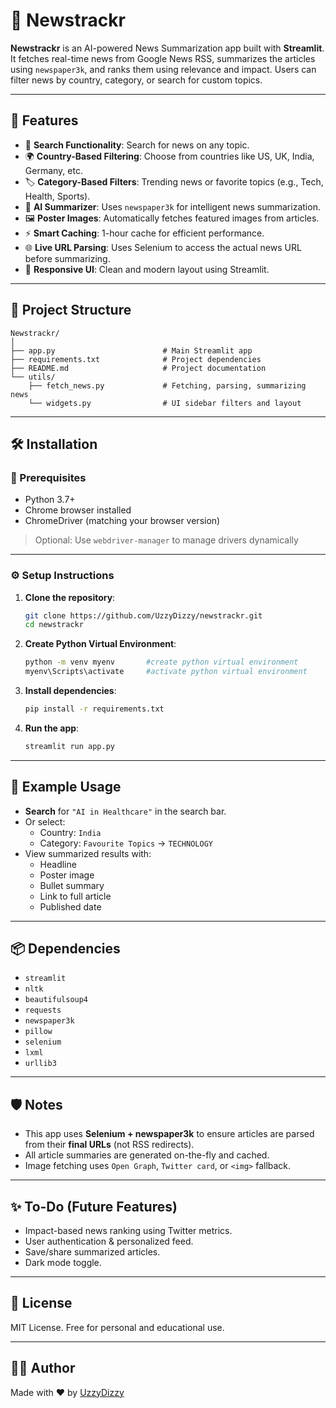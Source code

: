 
# 📰 Newstrackr

**Newstrackr** is an AI-powered News Summarization app built with **Streamlit**. It fetches real-time news from Google News RSS, summarizes the articles using `newspaper3k`, and ranks them using relevance and impact. Users can filter news by country, category, or search for custom topics.

---

## 🚀 Features

- 🔎 **Search Functionality**: Search for news on any topic.
- 🌍 **Country-Based Filtering**: Choose from countries like US, UK, India, Germany, etc.
- 🏷️ **Category-Based Filters**: Trending news or favorite topics (e.g., Tech, Health, Sports).
- 🧠 **AI Summarizer**: Uses `newspaper3k` for intelligent news summarization.
- 🖼️ **Poster Images**: Automatically fetches featured images from articles.
- ⚡ **Smart Caching**: 1-hour cache for efficient performance.
- 🌐 **Live URL Parsing**: Uses Selenium to access the actual news URL before summarizing.
- 📱 **Responsive UI**: Clean and modern layout using Streamlit.

---

## 🧩 Project Structure

```
Newstrackr/
│
├── app.py                        # Main Streamlit app
├── requirements.txt              # Project dependencies
├── README.md                     # Project documentation
└── utils/
    ├── fetch_news.py             # Fetching, parsing, summarizing news
    └── widgets.py                # UI sidebar filters and layout
```

---

## 🛠️ Installation

### 📌 Prerequisites

- Python 3.7+
- Chrome browser installed
- ChromeDriver (matching your browser version)

> Optional: Use `webdriver-manager` to manage drivers dynamically

---

### ⚙️ Setup Instructions

1. **Clone the repository**:
   ```bash
   git clone https://github.com/UzzyDizzy/newstrackr.git
   cd newstrackr
   ```

2. **Create Python Virtual Environment**:
   ```bash
   python -m venv myenv       #create python virtual environment
   myenv\Scripts\activate     #activate python virtual environment
   ```

3. **Install dependencies**:
   ```bash
   pip install -r requirements.txt
   ```

4. **Run the app**:
   ```bash
   streamlit run app.py
   ```

---

## 🧪 Example Usage

- **Search** for `"AI in Healthcare"` in the search bar.
- Or select:
  - Country: `India`
  - Category: `Favourite Topics` → `TECHNOLOGY`
- View summarized results with:
  - Headline
  - Poster image
  - Bullet summary
  - Link to full article
  - Published date

---

## 📦 Dependencies

- `streamlit`
- `nltk`
- `beautifulsoup4`
- `requests`
- `newspaper3k`
- `pillow`
- `selenium`
- `lxml`
- `urllib3`

---

## 🛡️ Notes

- This app uses **Selenium + newspaper3k** to ensure articles are parsed from their **final URLs** (not RSS redirects).
- All article summaries are generated on-the-fly and cached.
- Image fetching uses `Open Graph`, `Twitter card`, or `<img>` fallback.

---

## ✨ To-Do (Future Features)

- Impact-based news ranking using Twitter metrics.
- User authentication & personalized feed.
- Save/share summarized articles.
- Dark mode toggle.

---

## 📃 License

MIT License. Free for personal and educational use.

---

## 👨‍💻 Author

Made with ❤️ by [UzzyDizzy](https://github.com/UzzyDizzy)
